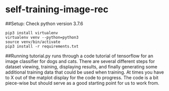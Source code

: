 # self-training-image-rec

##Setup:
Check python version 3.7.6

```
pip3 install virtualenv
virtualenv venv --python=python3
source venv/bin/activate
pip3 install -r requirements.txt
```

##Running
tutorial.py runs through a code tutorial of tensorflow for an image classifier for dogs and cats.
There are several different steps for dataset  viewing, training, displaying results, and finally generating some additional training data that could be used when training.
At times you have to X out of the matplot display for the code to progress.
The code is a bit piece-wise but should serve as a good starting point for us to work from.